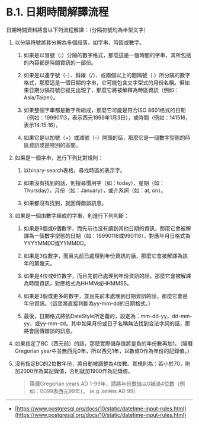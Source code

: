 # B.1. 日期時間解譯流程

日期時間資料將會以下列流程解譯：（分隔符號均為半型文字）

1. 以分隔符號將其分解為多個段落，如字串、時區或數字。

   1. 如果是以冒號（:）分隔的數字格式，那麼這是一個時間的字串，其所包括的內容都是時間資訊的一部份。

   2. 如果是以連字號（-）、斜線（/）、或兩個以上的間隔號（.）所分隔的數字格式，那麼這是一個日期的字串，它可能包含文字型式的月份名稱。但如果日期分隔符號已經先出現了，那麼它將被解釋為時區資訊（例如：Asia/Taipei）。

   3. 如果整個字串都是數字所組成，那麼它可能是符合ISO 8601格式的日期（例如：19990113，表示西元1999年1月3日），或時間（例如：141516，表示14:15:16）。

   4. 如果它是以加號（+）或減號（-）開頭的話，那麼它是一個數字型態的時區資訊或是特別的區間。

2. 如果是一個字串，進行下列比對規則：

   1. 以binary-search表格，尋找時區的表示字。

   2. 如果沒有找到的話，則搜尋慣用字（如：today），星期（如：Thursday），月份（如：January），或介系詞（如：at, on）。

   3. 如果都沒有找到，就回傳錯誤訊息。

3. 如果是一個由數字組成的字串，則進行下列判斷：

   1. 如果是8個或6個數字，而先前也沒有讀到其他日期的資訊，那麼它會被解譯為一個數字型態的日期（如：19990118或990118），對應年月日格式為YYYYMMDD或YYMMDD。

   2. 如果是3位數字，而且先前已處理到年份資訊的話，那麼它會被解譯為該年的第幾天。

   3. 如果是4位或6位數字，而且先前已處理到年份資訊的話，那麼它會被解譯為時間資訊，對應格式為HHMM或HHMMSS。

   4. 如果是3個或更多的數字，並且先前未處理到日期資訊的話，那麼它會是年份資訊。（這里將直接判斷為yy-mm-dd的日期格式。）

   5. 最後，日期格式將依DateStyle所定義的，設定為：mm-dd-yy，dd-mm-yy，或yy-mm-dd。其中如果月份或日子名稱無法找到合法字詞的話，那將會回傳錯誤的訊息。

4. 如果指定了BC（西元前）的話，那麼實際儲存值將是負的年份數再加1。（陽曆Gregorian year中並無西元0年，所以西元1年，以數值0作為年份的記錄值。）

5. 沒有指定BC的2位數年份，將自動被調整為4位數。其規則為：若小於70，則加2000作為其記錄值，否則就加1900作為記錄值。

   > 陽曆Gregorian years AD 1-99年，請將年份數值以0補滿4位數（例如：0099表西元99年）。 \(e.g.,`0099`is AD 99\).

---

* [https://www.postgresql.org/docs/10/static/datetime-input-rules.html](https://www.postgresql.org/docs/10/static/datetime-input-rules.html)



